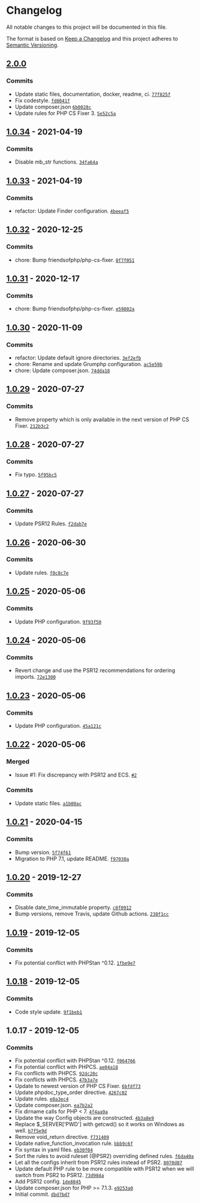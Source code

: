 # Changelog

All notable changes to this project will be documented in this file.

The format is based on [Keep a Changelog](https://keepachangelog.com/en/1.0.0/)
and this project adheres to [Semantic Versioning](https://semver.org/spec/v2.0.0.html).

## [2.0.0](https://github.com/drupol/phpcsfixer-configs-php/compare/1.0.34...2.0.0)

### Commits

- Update static files, documentation, docker, readme, ci. [`77f825f`](https://github.com/drupol/phpcsfixer-configs-php/commit/77f825f19451256805fbb1a2e638e962e588c247)
- Fix codestyle. [`fd0041f`](https://github.com/drupol/phpcsfixer-configs-php/commit/fd0041fa3b24cc682cad607d9dbd1e33fa7bdffd)
- Update composer.json [`6b0028c`](https://github.com/drupol/phpcsfixer-configs-php/commit/6b0028c0e84cfccb62021beede8e0f8e6c2dceef)
- Update rules for PHP CS Fixer 3. [`5e52c5a`](https://github.com/drupol/phpcsfixer-configs-php/commit/5e52c5a86f3500338291830681d02ebaafd355b8)

## [1.0.34](https://github.com/drupol/phpcsfixer-configs-php/compare/1.0.33...1.0.34) - 2021-04-19

### Commits

- Disable mb_str functions. [`34fa64a`](https://github.com/drupol/phpcsfixer-configs-php/commit/34fa64ada737a26cbcf09380a5b2475f81fc43d1)

## [1.0.33](https://github.com/drupol/phpcsfixer-configs-php/compare/1.0.32...1.0.33) - 2021-04-19

### Commits

- refactor: Update Finder configuration. [`4beeaf5`](https://github.com/drupol/phpcsfixer-configs-php/commit/4beeaf57a148a34b505d3d446e48da705727c895)

## [1.0.32](https://github.com/drupol/phpcsfixer-configs-php/compare/1.0.31...1.0.32) - 2020-12-25

### Commits

- chore: Bump friendsofphp/php-cs-fixer. [`0f7f051`](https://github.com/drupol/phpcsfixer-configs-php/commit/0f7f051276b1e882445d7a261d06df8482cad7ed)

## [1.0.31](https://github.com/drupol/phpcsfixer-configs-php/compare/1.0.30...1.0.31) - 2020-12-17

### Commits

- chore: Bump friendsofphp/php-cs-fixer. [`e59802a`](https://github.com/drupol/phpcsfixer-configs-php/commit/e59802af0145bbff6251bb9e814f3c6dd7b633e3)

## [1.0.30](https://github.com/drupol/phpcsfixer-configs-php/compare/1.0.29...1.0.30) - 2020-11-09

### Commits

- refactor: Update default ignore directories. [`3ef2efb`](https://github.com/drupol/phpcsfixer-configs-php/commit/3ef2efb2c702e4274cc1ba91e1ee84db218bd610)
- chore: Rename and update Grumphp configuration. [`ac5e59b`](https://github.com/drupol/phpcsfixer-configs-php/commit/ac5e59ba3f27830969d561a8503f753db7894f6a)
- chore: Update composer.json. [`74dda18`](https://github.com/drupol/phpcsfixer-configs-php/commit/74dda18d8cc4a6fd728b686452c4a1d09e1d41a6)

## [1.0.29](https://github.com/drupol/phpcsfixer-configs-php/compare/1.0.28...1.0.29) - 2020-07-27

### Commits

- Remove property which is only available in the next version of PHP CS Fixer. [`212b3c2`](https://github.com/drupol/phpcsfixer-configs-php/commit/212b3c21407967cff40e020c5c0fde03e097331a)

## [1.0.28](https://github.com/drupol/phpcsfixer-configs-php/compare/1.0.27...1.0.28) - 2020-07-27

### Commits

- Fix typo. [`5f95bc5`](https://github.com/drupol/phpcsfixer-configs-php/commit/5f95bc545baa996e490eba4cf7c7db579592faa5)

## [1.0.27](https://github.com/drupol/phpcsfixer-configs-php/compare/1.0.26...1.0.27) - 2020-07-27

### Commits

- Update PSR12 Rules. [`f2dab7e`](https://github.com/drupol/phpcsfixer-configs-php/commit/f2dab7ee097be3009adf2e5458ad458849b5583c)

## [1.0.26](https://github.com/drupol/phpcsfixer-configs-php/compare/1.0.25...1.0.26) - 2020-06-30

### Commits

- Update rules. [`f0c8c7e`](https://github.com/drupol/phpcsfixer-configs-php/commit/f0c8c7e2d47fc19345c4fb9c1905a9d93b37c624)

## [1.0.25](https://github.com/drupol/phpcsfixer-configs-php/compare/1.0.24...1.0.25) - 2020-05-06

### Commits

- Update PHP configuration. [`9f93f50`](https://github.com/drupol/phpcsfixer-configs-php/commit/9f93f50b2418bce4e9a08b7a0762b6ca7704b0cd)

## [1.0.24](https://github.com/drupol/phpcsfixer-configs-php/compare/1.0.23...1.0.24) - 2020-05-06

### Commits

- Revert change and use the PSR12 recommendations for ordering imports. [`72e1300`](https://github.com/drupol/phpcsfixer-configs-php/commit/72e13002d4b2dd65523729522cd57aaae432959a)

## [1.0.23](https://github.com/drupol/phpcsfixer-configs-php/compare/1.0.22...1.0.23) - 2020-05-06

### Commits

- Update PHP configuration. [`45a121c`](https://github.com/drupol/phpcsfixer-configs-php/commit/45a121c1c340f28d24ddab18b6e73e6d710e7086)

## [1.0.22](https://github.com/drupol/phpcsfixer-configs-php/compare/1.0.21...1.0.22) - 2020-05-06

### Merged

- Issue #1: Fix discrepancy with PSR12 and ECS. [`#2`](https://github.com/drupol/phpcsfixer-configs-php/pull/2)

### Commits

- Update static files. [`a1b00ac`](https://github.com/drupol/phpcsfixer-configs-php/commit/a1b00ac40091e4ddd6a3da2fbfe8f09de2a4338b)

## [1.0.21](https://github.com/drupol/phpcsfixer-configs-php/compare/1.0.20...1.0.21) - 2020-04-15

### Commits

- Bump version. [`5f74f61`](https://github.com/drupol/phpcsfixer-configs-php/commit/5f74f61181fb45ad669b2089243720fe8c83a6e3)
- Migration to PHP 7.1, update README. [`f97030a`](https://github.com/drupol/phpcsfixer-configs-php/commit/f97030ae020ff264d333e4b735ac70b0f67856fd)

## [1.0.20](https://github.com/drupol/phpcsfixer-configs-php/compare/1.0.19...1.0.20) - 2019-12-27

### Commits

- Disable date_time_immutable property. [`c8f0912`](https://github.com/drupol/phpcsfixer-configs-php/commit/c8f0912ec6235210775d553761c3b27fd4048605)
- Bump versions, remove Travis, update Github actions. [`238f1cc`](https://github.com/drupol/phpcsfixer-configs-php/commit/238f1cc1f5ff5b48371b3cbd642ef8d73b428db1)

## [1.0.19](https://github.com/drupol/phpcsfixer-configs-php/compare/1.0.18...1.0.19) - 2019-12-05

### Commits

- Fix potential conflict with PHPStan ^0.12. [`1fbe9e7`](https://github.com/drupol/phpcsfixer-configs-php/commit/1fbe9e71f2d64f6012ae1af12cc437066b8b4c10)

## [1.0.18](https://github.com/drupol/phpcsfixer-configs-php/compare/1.0.17...1.0.18) - 2019-12-05

### Commits

- Code style update. [`9f1beb1`](https://github.com/drupol/phpcsfixer-configs-php/commit/9f1beb1639840d53f1d5d9564802015d99b3b7d0)

## 1.0.17 - 2019-12-05

### Commits

- Fix potential conflict with PHPStan ^0.12. [`f064766`](https://github.com/drupol/phpcsfixer-configs-php/commit/f06476671297cf63335d97f3148bcfddb4f0b055)
- Fix potential conflict with PHPCS. [`ae04a18`](https://github.com/drupol/phpcsfixer-configs-php/commit/ae04a18895157df96a95e180880628488523c390)
- Fix conflicts with PHPCS. [`92dc20c`](https://github.com/drupol/phpcsfixer-configs-php/commit/92dc20ce61ad38ba19647e8590783c9adf33a2fd)
- Fix conflicts with PHPCS. [`47b3a7e`](https://github.com/drupol/phpcsfixer-configs-php/commit/47b3a7ede80f46733abf47ebe8a8f3b738ff436d)
- Update to newest version of PHP CS Fixer. [`6bfdf73`](https://github.com/drupol/phpcsfixer-configs-php/commit/6bfdf73a6680fd87a80e99f64b05ca331f8952af)
- Update phpdoc_type_order directive. [`4267c02`](https://github.com/drupol/phpcsfixer-configs-php/commit/4267c028326263014897c6d1a19211991a9c31ae)
- Update rules. [`e0a3ec4`](https://github.com/drupol/phpcsfixer-configs-php/commit/e0a3ec42b5f080f24fd47c2ded54adff89dcb87f)
- Update composer.json. [`ea7b2a2`](https://github.com/drupol/phpcsfixer-configs-php/commit/ea7b2a28c496f80e3b5b3d87659a76969602cd37)
- Fix dirname calls for PHP &lt; 7. [`4f4aa9a`](https://github.com/drupol/phpcsfixer-configs-php/commit/4f4aa9a963f8ef8c4242a73cdd070dc2913120e5)
- Update the way Config objects are constructed. [`4b3a8e9`](https://github.com/drupol/phpcsfixer-configs-php/commit/4b3a8e9fe7e5795ef7c03a0dc4bd658717ddfbc6)
- Replace $_SERVER['PWD'] with getcwd() so it works on Windows as well. [`b7f5e9d`](https://github.com/drupol/phpcsfixer-configs-php/commit/b7f5e9d1470ea3b25b24ec4b757d829c7afaa41e)
- Remove void_return directive. [`f731409`](https://github.com/drupol/phpcsfixer-configs-php/commit/f731409f37660cb48fb76343ebc199adcad2a025)
- Update native_function_invocation rule. [`bbb9c6f`](https://github.com/drupol/phpcsfixer-configs-php/commit/bbb9c6f22ef62ad6b6a12d358705a925cb38ff50)
- Fix syntax in yaml files. [`eb30f04`](https://github.com/drupol/phpcsfixer-configs-php/commit/eb30f04ad177552c087ef83d843a1602a2c9dcad)
- Sort the rules to avoid ruleset (@PSR2) overriding defined rules. [`f6da40a`](https://github.com/drupol/phpcsfixer-configs-php/commit/f6da40a364852941b48a267a1b106db6321efb2a)
- Let all the configs inherit from PSR12 rules instead of PSR2. [`8070d87`](https://github.com/drupol/phpcsfixer-configs-php/commit/8070d87791fea58488b0abf29483d3aa8a235953)
- Update default PHP rule to be more compatible with PSR12 when we will switch from PSR2 to PSR12. [`73d984a`](https://github.com/drupol/phpcsfixer-configs-php/commit/73d984a16ad5d6c449ef29135121e097de0a532b)
- Add PSR12 config. [`1de8845`](https://github.com/drupol/phpcsfixer-configs-php/commit/1de88455a2a8e7f7ea2760a3488940bc86c0823f)
- Update composer.json for PHP &gt;= 7.1.3. [`e9253a0`](https://github.com/drupol/phpcsfixer-configs-php/commit/e9253a0c62c5a6ecf408938e351eab866bd18738)
- Initial commit. [`dbd7bd7`](https://github.com/drupol/phpcsfixer-configs-php/commit/dbd7bd7b35566242c295043154c9a6384df6af92)
